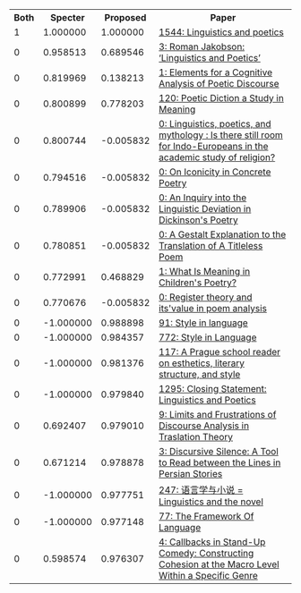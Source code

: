 <html><table><tr>
<th>Both</th>
<th>Specter</th>
<th>Proposed</th>
<th>Paper</th>
</tr>
<tr>
<td>1</td>
<td>1.000000</td>
<td>1.000000</td>
<td><a href="https://www.semanticscholar.org/paper/4b49294f5b096d200138cb5b5307993b6e635062">1544: Linguistics and poetics</a></td>
</tr>
<tr>
<td>0</td>
<td>0.958513</td>
<td>0.689546</td>
<td><a href="https://www.semanticscholar.org/paper/9a435d326ed7c83cb1d6452e0aa8936e9fef4b03">3: Roman Jakobson: ‘Linguistics and Poetics’</a></td>
</tr>
<tr>
<td>0</td>
<td>0.819969</td>
<td>0.138213</td>
<td><a href="https://www.semanticscholar.org/paper/2d091fc44020263d9ac049be01bfd85f6c05766d">1: Elements for a Cognitive Analysis of Poetic Discourse</a></td>
</tr>
<tr>
<td>0</td>
<td>0.800899</td>
<td>0.778203</td>
<td><a href="https://www.semanticscholar.org/paper/8eccc41054719428b202b57fd368fd7f934807d5">120: Poetic Diction a Study in Meaning</a></td>
</tr>
<tr>
<td>0</td>
<td>0.800744</td>
<td>-0.005832</td>
<td><a href="https://www.semanticscholar.org/paper/1e9317bac69fb62047a3b8e62683965b59070271">0: Linguistics, poetics, and mythology : Is there still room for Indo-Europeans in the academic study of religion?</a></td>
</tr>
<tr>
<td>0</td>
<td>0.794516</td>
<td>-0.005832</td>
<td><a href="https://www.semanticscholar.org/paper/2769b5afe8864a5c417408ee0c551ef2314a405a">0: On Iconicity in Concrete Poetry</a></td>
</tr>
<tr>
<td>0</td>
<td>0.789906</td>
<td>-0.005832</td>
<td><a href="https://www.semanticscholar.org/paper/ea37d35aa0801bf17b5031a6a1ca16e51a60eeeb">0: An Inquiry into the Linguistic Deviation in Dickinson's Poetry</a></td>
</tr>
<tr>
<td>0</td>
<td>0.780851</td>
<td>-0.005832</td>
<td><a href="https://www.semanticscholar.org/paper/64242c2fa2520bce7c87d78067c06e95eeb50df1">0: A Gestalt Explanation to the Translation of A Titleless Poem</a></td>
</tr>
<tr>
<td>0</td>
<td>0.772991</td>
<td>0.468829</td>
<td><a href="https://www.semanticscholar.org/paper/73df21bc4a3672c6949d9a040c69f181370da7c0">1: What Is Meaning in Children's Poetry?</a></td>
</tr>
<tr>
<td>0</td>
<td>0.770676</td>
<td>-0.005832</td>
<td><a href="https://www.semanticscholar.org/paper/250eb3fe8d06b3790b6be2c757b2486ba55076e9">0: Register theory and its'value in poem analysis</a></td>
</tr>
<tr>
<td>0</td>
<td>-1.000000</td>
<td>0.988898</td>
<td><a href="https://www.semanticscholar.org/paper/00deebae2b1dcb297016932e10c48d9dc052f616">91: Style in language</a></td>
</tr>
<tr>
<td>0</td>
<td>-1.000000</td>
<td>0.984357</td>
<td><a href="https://www.semanticscholar.org/paper/cbebeeade0e87e0801946536c998f6bbc53e1d68">772: Style in Language</a></td>
</tr>
<tr>
<td>0</td>
<td>-1.000000</td>
<td>0.981376</td>
<td><a href="https://www.semanticscholar.org/paper/b9ae947e2bf3f2b3c2a9d8fc0d0e2dd56698f93c">117: A Prague school reader on esthetics, literary structure, and style</a></td>
</tr>
<tr>
<td>0</td>
<td>-1.000000</td>
<td>0.979840</td>
<td><a href="https://www.semanticscholar.org/paper/9b8f16a942639175b845295544f6cbd4c496bdc4">1295: Closing Statement: Linguistics and Poetics</a></td>
</tr>
<tr>
<td>0</td>
<td>0.692407</td>
<td>0.979010</td>
<td><a href="https://www.semanticscholar.org/paper/3b3f7c747ee70f9ff12c0f96142eef8364fdd7c8">9: Limits and Frustrations of Discourse Analysis in Traslation Theory</a></td>
</tr>
<tr>
<td>0</td>
<td>0.671214</td>
<td>0.978878</td>
<td><a href="https://www.semanticscholar.org/paper/d53813441cd2b00c7433245b2f5b52806f46b158">3: Discursive Silence: A Tool to Read between the Lines in Persian Stories</a></td>
</tr>
<tr>
<td>0</td>
<td>-1.000000</td>
<td>0.977751</td>
<td><a href="https://www.semanticscholar.org/paper/05446166f7d2441a93f242ecaaec18df9e4c8e6d">247: 语言学与小说 = Linguistics and the novel</a></td>
</tr>
<tr>
<td>0</td>
<td>-1.000000</td>
<td>0.977148</td>
<td><a href="https://www.semanticscholar.org/paper/75f16f285809dbb99c219d5c54ed5757430fb5a1">77: The Framework Of Language</a></td>
</tr>
<tr>
<td>0</td>
<td>0.598574</td>
<td>0.976307</td>
<td><a href="https://www.semanticscholar.org/paper/c5bb0d1b8dad01b7a5753c2797466d341a4232b5">4: Callbacks in Stand-Up Comedy: Constructing Cohesion at the Macro Level Within a Specific Genre</a></td>
</tr>
</table></html>
